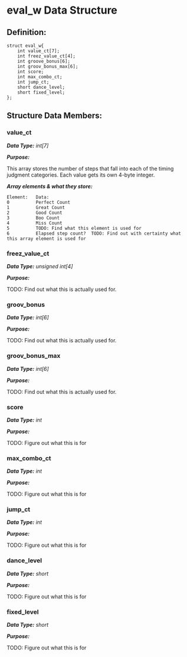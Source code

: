 # eval_w Data Structure

## Definition:
```
struct eval_w{
    int value_ct[7];
    int freez_value_ct[4];
    int groove_bonus[6];
    int groov_bonus_max[6];
    int score;
    int max_combo_ct;
    int jump_ct;
    short dance_level;
    short fixed_level;
};
```

## Structure Data Members:
### value_ct
***Data Type:** int[7]* 

***Purpose:*** 

This array stores the number of steps that fall into each of the timing judgment categories.
Each value gets its own 4-byte integer.

***Array elements & what they store:***
```
Element:   Data:
0          Perfect Count      
1          Great Count    
2          Good Count    
3          Boo Count    
4          Miss Count    
5          TODO: Find what this element is used for
6          Elapsed step count?  TODO: Find out with certainty what this array element is used for
```


### freez_value_ct
***Data Type:** unsigned int[4]*

***Purpose:*** 

TODO: Find out what this is actually used for.


### groov_bonus
***Data Type:** int[6]*

***Purpose:*** 

TODO: Find out what this is actually used for.


### groov_bonus_max
***Data Type:** int[6]*

***Purpose:*** 

TODO: Find out what this is actually used for.


### score
***Data Type:** int*

***Purpose:*** 

TODO: Figure out what this is for


### max_combo_ct
***Data Type:** int*

***Purpose:*** 

TODO: Figure out what this is for


### jump_ct
***Data Type:** int*

***Purpose:*** 

TODO: Figure out what this is for


### dance_level
***Data Type:** short*

***Purpose:*** 

TODO: Figure out what this is for


### fixed_level
***Data Type:** short*

***Purpose:*** 

TODO: Figure out what this is for
